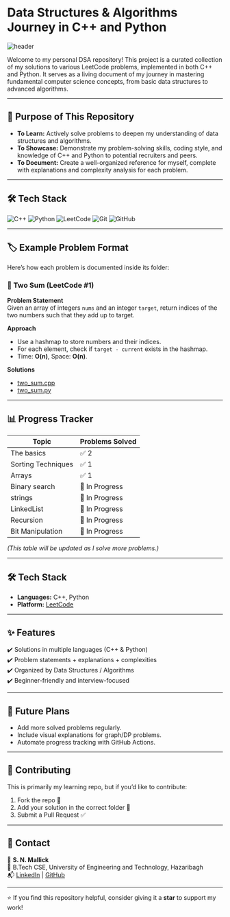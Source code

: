 # Data Structures & Algorithms Journey in C++ and Python

![header](https://capsule-render.vercel.app/api?type=waving&color=auto&height=300&section=header&text=DSA%20Portfolio&fontSize=90)

Welcome to my personal DSA repository! This project is a curated collection of my solutions to various LeetCode problems, implemented in both C++ and Python. It serves as a living document of my journey in mastering fundamental computer science concepts, from basic data structures to advanced algorithms.

---

## 🎯 Purpose of This Repository

* **To Learn:** Actively solve problems to deepen my understanding of data structures and algorithms.
* **To Showcase:** Demonstrate my problem-solving skills, coding style, and knowledge of C++ and Python to potential recruiters and peers.
* **To Document:** Create a well-organized reference for myself, complete with explanations and complexity analysis for each problem.

---

## 🛠️ Tech Stack

![C++](https://img.shields.io/badge/C++-%2300599C.svg?style=for-the-badge&logo=c%2B%2B&logoColor=white)
![Python](https://img.shields.io/badge/python-3670A0?style=for-the-badge&logo=python&logoColor=ffdd54)
![LeetCode](https://img.shields.io/badge/-LeetCode-FFA116?style=for-the-badge&logo=LeetCode&logoColor=black)
![Git](https://img.shields.io/badge/git-%23F05033.svg?style=for-the-badge&logo=git&logoColor=white)
![GitHub](https://img.shields.io/badge/github-%23121011.svg?style=for-the-badge&logo=github&logoColor=white)

---

## 🏷️ Example Problem Format
Here’s how each problem is documented inside its folder:

### 📌 Two Sum (LeetCode #1)

**Problem Statement**  
Given an array of integers `nums` and an integer `target`, return indices of the two numbers such that they add up to target.

**Approach**  
- Use a hashmap to store numbers and their indices.  
- For each element, check if `target - current` exists in the hashmap.  
- Time: **O(n)**, Space: **O(n)**.  

**Solutions**  
- [two_sum.cpp](Arrays/Two_Sum/two_sum.cpp)  
- [two_sum.py](Arrays/Two_Sum/two_sum.py)  

---

## 📊 Progress Tracker
| Topic              | Problems Solved |
|--------------------|-----------------|
| The basics             |  ✅ 2 |
| Sorting Techniques        |  ✅ 1 |
| Arrays |  ✅ 1 |
| Binary search |  🚧 In Progress |
| strings |  🚧 In Progress |
| LinkedList |  🚧 In Progress |
| Recursion |  🚧 In Progress |
| Bit Manipulation |  🚧 In Progress |

*(This table will be updated as I solve more problems.)*  

---

## 🛠️ Tech Stack
- **Languages:** C++, Python  
- **Platform:** [LeetCode](https://leetcode.com/)  

---

## ✨ Features
✔️ Solutions in multiple languages (C++ & Python)  
✔️ Problem statements + explanations + complexities  
✔️ Organized by Data Structures / Algorithms  
✔️ Beginner-friendly and interview-focused  

---

## 📌 Future Plans
- Add more solved problems regularly.  
- Include visual explanations for graph/DP problems.  
- Automate progress tracking with GitHub Actions.  

---

## 🤝 Contributing
This is primarily my learning repo, but if you’d like to contribute:
1. Fork the repo 🍴
2. Add your solution in the correct folder 📂
3. Submit a Pull Request ✅

---

## 📧 Contact
👤 **S. N. Mallick**  
📍 B.Tech CSE, University of Engineering and Technology, Hazaribagh  
📬 [LinkedIn](https://www.linkedin.com/in/snmallick2401/) | [GitHub](https://github.com/snmallick2401)  

---

⭐ If you find this repository helpful, consider giving it a **star** to support my work!

